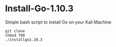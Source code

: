 # Install-Go-1.10.3
Simple bash script to install Go on your Kali Machine



    git clone 
    chmod 700 
    ./installgo1.10.3
    
